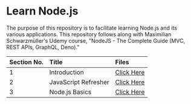 # Learn Node.js

The purpose of this repository is to facilitate learning Node.js and its various applications. This repository follows along with Maximilian Schwarzmüller's Udemy course, "NodeJS - The Complete Guide (MVC, REST APIs, GraphQL, Deno)."

| Section No. | Title | Files |
| :---------- | :---- | :---- |
| 1 | Introduction | [Click Here](./1%20introduction/) |
| 2 | JavaScript Refresher | [Click Here](./2%20javascript-refresh/) |
| 3 | Node.js Basics | [Click Here](./3%20nodejs-basics/) |
